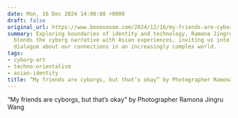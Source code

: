 ```yaml
---
date: Mon, 16 Dec 2024 14:00:00 +0000
draft: false
original_url: https://www.booooooom.com/2024/12/16/my-friends-are-cyborgs-but-thats-okay-by-photographer-ramona-jingru-wang/
summary: Exploring boundaries of identity and technology, Ramona Jingru Wang creatively
  blends the cyborg narrative with Asian experiences, inviting us into a whimsical
  dialogue about our connections in an increasingly complex world.
tags:
- cyborg-art
- techno-orientalism
- asian-identity
title: “My friends are cyborgs, but that’s okay” by Photographer Ramona Jingru Wang
---
```


“My friends are cyborgs, but that’s okay” by Photographer Ramona Jingru Wang